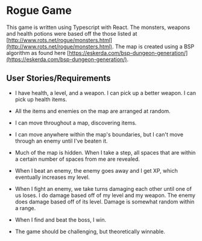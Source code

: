 # Rogue Game

This game is written using Typescript with React. The monsters, weapons and health potions were based off the those listed at [http://www.rots.net/rogue/monsters.html](http://www.rots.net/rogue/monsters.html). The map is created using a BSP algorithm as found here [https://eskerda.com/bsp-dungeon-generation/](https://eskerda.com/bsp-dungeon-generation/).

## User Stories/Requirements
* I have health, a level, and a weapon. I can pick up a better weapon. I can pick up health items.

* All the items and enemies on the map are arranged at random.

* I can move throughout a map, discovering items.

* I can move anywhere within the map's boundaries, but I can't move through an enemy until I've beaten it.

* Much of the map is hidden. When I take a step, all spaces that are within a certain number of spaces from me are revealed.

* When I beat an enemy, the enemy goes away and I get XP, which eventually increases my level.

* When I fight an enemy, we take turns damaging each other until one of us loses. I do damage based off of my level and my weapon. The enemy does damage based off of its level. Damage is somewhat random within a range.

* When I find and beat the boss, I win.

* The game should be challenging, but theoretically winnable.